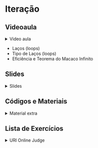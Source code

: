 Iteração
====================================

## Videoaula

<details>
    <summary>Video aula</summary>

- Em breve

</details>

- Laços (loops)
- Tipo de Laços (loops)
- Eficiência e Teorema do Macaco Infinito 

## Slides

<details>
    <summary>Slides</summary>

<iframe src="https://docs.google.com/presentation/d/e/2PACX-1vTsSgDRnVS_576JcrNwASzD74rwFlcwwJcF3P0rbtCwRtMMZhc4QBWaTO5CqCh0tUmOwHJjOjAQ_I2S/embed?start=false&loop=false&delayms=3000" frameborder="0" width="600" height="400" allowfullscreen="true" mozallowfullscreen="true" webkitallowfullscreen="true"></iframe>

</details>

## Códigos e Materiais

<details>
    <summary>Material extra</summary>

<div markdown=1>

- [Documentação do C++ ](https://devdocs.io/cpp-algorithm/)
</div>
</details>

## Lista de Exercícios

<details>
    <summary>URI Online Judge</summary>

<div markdown=1>

- Lista de Exercícios 03
  - Acessem o [URI Online Judge](https://www.urionlinejudge.com.br/judge/en/login) e entrem na disciplina GE Iniciante.
  - ID da disciplina: 7550
  - Chave: XMGN22y
- Desafio
    - Escreva um programa que mostre os números de 0 a 100 e coloque Fizz nos números múltiplos de 3 e Buzz nos múltiplos de 5, caso ambos ocorram mostre FizzBuzz.

</div>
</details>
